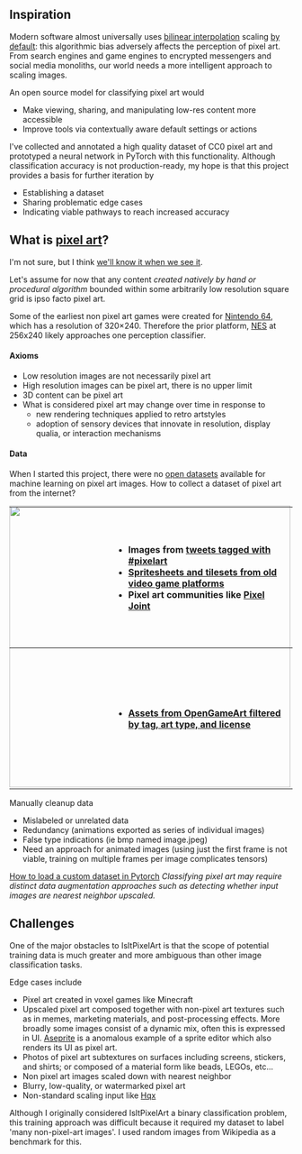## Inspiration

Modern software almost universally uses [bilinear interpolation](https://en.wikipedia.org/wiki/Comparison_gallery_of_image_scaling_algorithms) scaling [by default](https://developer.mozilla.org/en-US/docs/Web/CSS/image-rendering): this algorithmic bias adversely affects the perception of pixel art. From search engines and game engines to encrypted messengers and social media monoliths, our world needs a more intelligent approach to scaling images.

An open source model for classifying pixel art would
* Make viewing, sharing, and manipulating low-res content more accessible
* Improve tools via contextually aware default settings or actions

I've collected and annotated a high quality dataset of CC0 pixel art and prototyped a neural network in PyTorch with this functionality. Although classification accuracy is not production-ready, my hope is that this project provides a basis for further iteration by
* Establishing a dataset
* Sharing problematic edge cases
* Indicating viable pathways to reach increased accuracy

## What is [pixel art](https://en.wikipedia.org/wiki/Pixel_art)?
I'm not sure, but I think [we'll know it when we see it](https://en.wikipedia.org/wiki/I_know_it_when_I_see_it).

Let's assume for now that any content <i>created natively by hand or procedural algorithm</i> bounded within some arbitrarily low resolution square grid is ipso facto pixel art.

Some of the earliest non pixel art games were created for [Nintendo 64](https://en.wikipedia.org/wiki/Nintendo_64), which has a resolution of 320×240. Therefore the prior platform, [NES](https://en.wikipedia.org/wiki/Nintendo_Entertainment_System) at 256x240 likely approaches one perception classifier.

#### Axioms
* Low resolution images are not necessarily pixel art
* High resolution images can be pixel art, there is no upper limit
* 3D content can be pixel art
* What is considered pixel art may change over time in response to
    * new rendering techniques applied to retro artstyles
    * adoption of sensory devices that innovate in resolution, display qualia, or interaction mechanisms


#### Data
When I started this project, there were no [open datasets](https://en.wikipedia.org/wiki/List_of_datasets_for_machine-learning_research) available for machine learning on pixel art images.
How to collect a dataset of pixel art from the internet?

<img style="align:left;position:absolute;z-index:-1;height:500px;" src="https://en.meming.world/images/en/0/07/Drakeposting.jpg"/>
<table style="border:none">
    <tr style="height:250px;">
        <th style="width:35%;"/>
        <th>
            <ul style="text-align:left">
                <li>Images from <a href="https://twitter.com/search?q=%23pixelart">tweets tagged with #pixelart</a></li>
                <li><a href="https://www.spriters-resource.com/nes/">Spritesheets and tilesets from old video game platforms</a></li>
            <li>Pixel art communities like <a href="https://pixeljoint.com/">Pixel Joint</a></li>
        </th>
    </tr>
    <tr style="height:250px;">
        <th/>
        <th>
            <ul style="text-align:left">
            <li><a href="https://opengameart.org/art-search?keys=pixelart">Assets from OpenGameArt filtered by tag, art type, and license</a></li>
            <ul>
        </th>
    </tr>
</table>

Manually cleanup data
* Mislabeled or unrelated data
* Redundancy (animations exported as series of individual images)
* False type indications (ie bmp named image.jpeg)
* Need an approach for animated images (using just the first frame is not viable, training on multiple frames per image complicates tensors)

[How to load a custom dataset in Pytorch](https://pytorch.org/tutorials/beginner/data_loading_tutorial.html)
*Classifying pixel art may require distinct data augmentation approaches such as detecting whether input images are nearest neighbor upscaled.*

## Challenges

One of the major obstacles to IsItPixelArt is that the scope of potential training data is much greater and more ambiguous than other image classification tasks.

Edge cases include
* Pixel art created in voxel games like Minecraft
* Upscaled pixel art composed together with non-pixel art textures such as in memes, marketing materials, and post-processing effects. More broadly some images consist of a dynamic mix, often this is expressed in UI. [Aseprite](https://www.aseprite.org/) is a anomalous example of a sprite editor which also renders its UI as pixel art.
* Photos of pixel art subtextures on surfaces including screens, stickers, and shirts; or composed of a material form like beads, LEGOs, etc...
* Non pixel art images scaled down with nearest neighbor
* Blurry, low-quality, or watermarked pixel art
* Non-standard scaling input like [Hqx](https://en.wikipedia.org/wiki/Pixel-art_scaling_algorithms)

Although I originally considered IsItPixelArt a binary classification problem, this training approach was difficult because it required my dataset to label 'many non-pixel-art images'. I used random images from Wikipedia as a benchmark for this.
